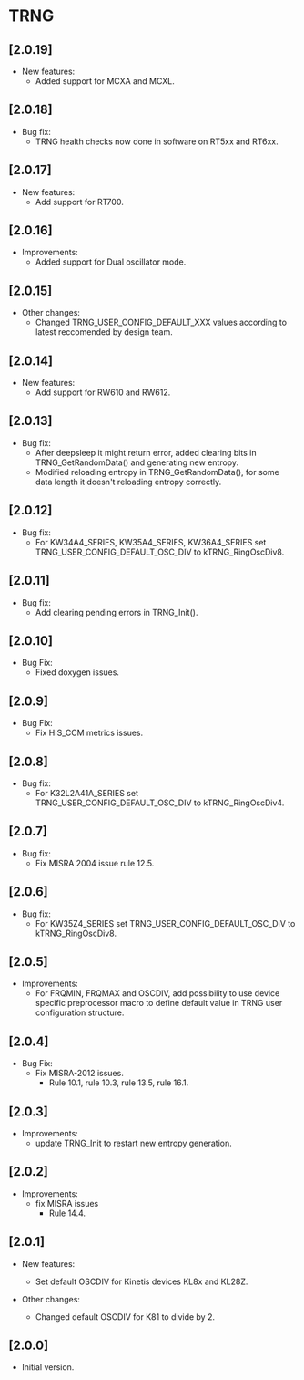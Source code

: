 # TRNG

## [2.0.19]

- New features:
  - Added support for MCXA and MCXL.

## [2.0.18]

- Bug fix:
  - TRNG health checks now done in software on RT5xx and RT6xx.

## [2.0.17]

- New features:
  - Add support for RT700.

## [2.0.16]

- Improvements:
  - Added support for Dual oscillator mode.

## [2.0.15]

- Other changes:
  - Changed TRNG_USER_CONFIG_DEFAULT_XXX values according to latest reccomended by design team.

## [2.0.14]

- New features:
  - Add support for RW610 and RW612.

## [2.0.13]

- Bug fix:
  - After deepsleep it might return error, added clearing bits in TRNG_GetRandomData() and generating new entropy.
  - Modified reloading entropy in TRNG_GetRandomData(), for some data length it doesn't reloading entropy correctly.

## [2.0.12]

- Bug fix:
  - For KW34A4_SERIES, KW35A4_SERIES, KW36A4_SERIES set TRNG_USER_CONFIG_DEFAULT_OSC_DIV to kTRNG_RingOscDiv8.

## [2.0.11]

- Bug fix:
  - Add clearing pending errors in TRNG_Init().

## [2.0.10]

- Bug Fix:
  - Fixed doxygen issues.

## [2.0.9]

- Bug Fix:
  - Fix HIS_CCM metrics issues.

## [2.0.8]

- Bug fix:
  - For K32L2A41A_SERIES set TRNG_USER_CONFIG_DEFAULT_OSC_DIV to kTRNG_RingOscDiv4.

## [2.0.7]

- Bug fix:
  - Fix MISRA 2004 issue rule 12.5.

## [2.0.6]

- Bug fix:
  - For KW35Z4_SERIES set TRNG_USER_CONFIG_DEFAULT_OSC_DIV to kTRNG_RingOscDiv8.

## [2.0.5]

- Improvements:
  - For FRQMIN, FRQMAX and OSCDIV, add possibility to use device specific preprocessor macro
    to define default value in TRNG user configuration structure.

## [2.0.4]

- Bug Fix:
  - Fix MISRA-2012 issues.
    - Rule 10.1, rule 10.3, rule 13.5, rule 16.1.

## [2.0.3]

- Improvements:
  - update TRNG_Init to restart new entropy generation.

## [2.0.2]

- Improvements:
  - fix MISRA issues
    - Rule 14.4.

## [2.0.1]

- New features:

  - Set default OSCDIV for Kinetis devices KL8x and KL28Z.

- Other changes:

  - Changed default OSCDIV for K81 to divide by 2.

## [2.0.0]

- Initial version.
